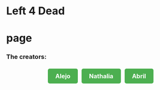 # Left 4 Dead

# page

### The creators:

<div style="display: flex; justify-content: center;">
  <a href="https://github.com/Merok23" style="display: inline-block; padding: 10px 20px; background-color: #4CAF50; color: #fff; text-decoration: none; border-radius: 5px; font-weight: bold; font-size: 16px; margin: 5px;">
    Alejo
  </a>
  <a href="https://github.com/nathencinoza" style="display: inline-block; padding: 10px 20px; background-color: #4CAF50; color: #fff; text-decoration: none; border-radius: 5px; font-weight: bold; font-size: 16px; margin: 5px;">
    Nathalia
  </a>
  <a href="https://github.com/Pandamos" style="display: inline-block; padding: 10px 20px; background-color: #4CAF50; color: #fff; text-decoration: none; border-radius: 5px; font-weight: bold; font-size: 16px; margin: 5px;">
    Abril
  </a>
</div>
